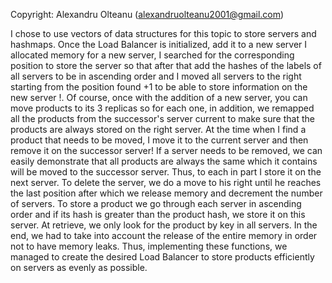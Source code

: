 Copyright: Alexandru Olteanu (alexandruolteanu2001@gmail.com)
 
 
   I chose to use vectors of data structures for this topic
to store servers and hashmaps. Once the Load Balancer is initialized, add it
to a new server I allocated memory for a new server, I searched for the corresponding position
to store the server so that after that add the hashes of the labels of all
servers to be in ascending order and I moved all servers to the right starting
from the position found +1 to be able to store information on the new server !. Of course, once
with the addition of a new server, you can move products to its 3 replicas so
for each one, in addition, we remapped all the products from the successor's server
current to make sure that the products are always stored on the right server. At the time
when I find a product that needs to be moved, I move it to the current server and then remove it
on the successor server!
   If a server needs to be removed, we can easily demonstrate that all products are always the same
which it contains will be moved to the successor server. Thus, to each
in part I store it on the next server. To delete the server, we do
a move to his right until he reaches the last position after which we release
memory and decrement the number of servers.
   To store a product we go through each server in ascending order and if
its hash is greater than the product hash, we store it on this server.
At retrieve, we only look for the product by key in all servers.
    In the end, we had to take into account the release of the entire memory in order not to have
memory leaks.
    Thus, implementing these functions, we managed to create the desired Load Balancer
to store products efficiently on servers as evenly as possible.
